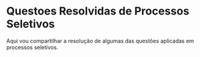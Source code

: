 # Questoes Resolvidas de Processos Seletivos

Aqui vou compartilhar a resolução de algumas das questões aplicadas em processos seletivos.
